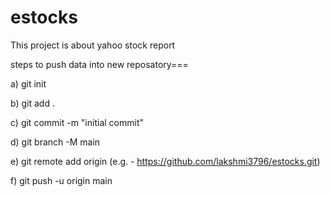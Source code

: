 # estocks
This project is about yahoo stock report


steps to push data into new reposatory===

   a) git init
   
   b) git add .
   
   c) git commit -m "initial commit"
   
   d) git branch -M main
   
   e) git remote add origin <your reposatory>(e.g. - https://github.com/lakshmi3796/estocks.git)
   
   f) git push -u origin main


